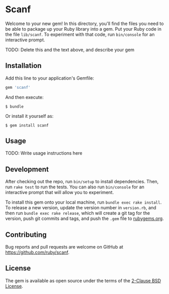 # Scanf

Welcome to your new gem! In this directory, you'll find the files you need to be able to package up your Ruby library into a gem. Put your Ruby code in the file `lib/scanf`. To experiment with that code, run `bin/console` for an interactive prompt.

TODO: Delete this and the text above, and describe your gem

## Installation

Add this line to your application's Gemfile:

```ruby
gem 'scanf'
```

And then execute:

    $ bundle

Or install it yourself as:

    $ gem install scanf

## Usage

TODO: Write usage instructions here

## Development

After checking out the repo, run `bin/setup` to install dependencies. Then, run `rake test` to run the tests. You can also run `bin/console` for an interactive prompt that will allow you to experiment.

To install this gem onto your local machine, run `bundle exec rake install`. To release a new version, update the version number in `version.rb`, and then run `bundle exec rake release`, which will create a git tag for the version, push git commits and tags, and push the `.gem` file to [rubygems.org](https://rubygems.org).

## Contributing

Bug reports and pull requests are welcome on GitHub at https://github.com/ruby/scanf.


## License

The gem is available as open source under the terms of the [2-Clause BSD License](https://opensource.org/licenses/BSD-2-Clause).
